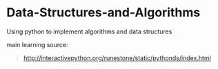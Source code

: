 # Data-Structures-and-Algorithms
Using python to implement algorithms and data structures

main learning source:
><http://interactivepython.org/runestone/static/pythonds/index.html>
